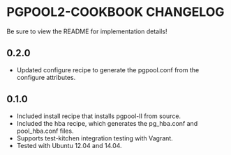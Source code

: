 PGPOOL2-COOKBOOK CHANGELOG
==========================

Be sure to view the README for implementation details!

0.2.0
-----
- Updated configure recipe to generate the pgpool.conf from the configure attributes.

0.1.0
-----
- Included install recipe that installs pgpool-II from source.
- Included the hba recipe, which generates the pg_hba.conf and pool_hba.conf files.
- Supports test-kitchen integration testing with Vagrant.
- Tested with Ubuntu 12.04 and 14.04.


